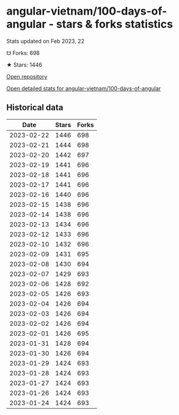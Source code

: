 # angular-vietnam/100-days-of-angular - stars & forks statistics

Stats updated on Feb 2023, 22

☋ Forks: 698

★ Stars: 1446

[Open repository](https://github.com/angular-vietnam/100-days-of-angular)

[Open detailed stats for angular-vietnam/100-days-of-angular](https://reviewgithub.com/rep/angular-vietnam/100-days-of-angular)

## Historical data
| Date | Stars | Forks |
|------|-------|-------|
| 2023-02-22 | 1446 | 698 | 
| 2023-02-21 | 1444 | 698 | 
| 2023-02-20 | 1442 | 697 | 
| 2023-02-19 | 1441 | 696 | 
| 2023-02-18 | 1441 | 696 | 
| 2023-02-17 | 1441 | 696 | 
| 2023-02-16 | 1440 | 696 | 
| 2023-02-15 | 1438 | 696 | 
| 2023-02-14 | 1438 | 696 | 
| 2023-02-13 | 1434 | 696 | 
| 2023-02-12 | 1433 | 696 | 
| 2023-02-10 | 1432 | 696 | 
| 2023-02-09 | 1431 | 695 | 
| 2023-02-08 | 1430 | 694 | 
| 2023-02-07 | 1429 | 693 | 
| 2023-02-06 | 1428 | 692 | 
| 2023-02-05 | 1426 | 693 | 
| 2023-02-04 | 1426 | 694 | 
| 2023-02-03 | 1426 | 694 | 
| 2023-02-02 | 1426 | 694 | 
| 2023-02-01 | 1426 | 695 | 
| 2023-01-31 | 1428 | 694 | 
| 2023-01-30 | 1426 | 694 | 
| 2023-01-29 | 1424 | 693 | 
| 2023-01-28 | 1424 | 693 | 
| 2023-01-27 | 1424 | 693 | 
| 2023-01-26 | 1424 | 693 | 
| 2023-01-24 | 1424 | 693 | 


